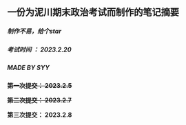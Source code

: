 ## 一份为泥川期末政治考试而制作的笔记摘要

##### 制作不易，给个star

##### 考试时间 ： 2023.2.20

##### ***MADE BY SYY***

~~**第一次提交： 2023.2.5**~~

~~**第二次提交： 2023.2.7**~~

**第三次提交： 2023.2.8**

